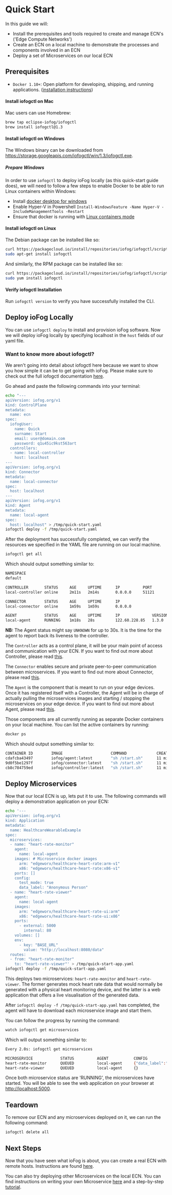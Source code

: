 # Quick Start

In this guide we will:

- Install the prerequisites and tools required to create and manage ECN's ('Edge Compute Networks')
- Create an ECN on a local machine to demonstrate the processes and components involved in an ECN
- Deploy a set of Microservices on our local ECN

## Prerequisites

- `Docker 1.10+`: Open platform for developing, shipping, and running applications. ([installation instructions](https://docs.docker.com/install/))

#### Install iofogctl on Mac

Mac users can use Homebrew:

```bash
brew tap eclipse-iofog/iofogctl
brew install iofogctl@1.3
```

#### Install iofogctl on Windows

The Windows binary can be downloaded from https://storage.googleapis.com/iofogctl/win/1.3/iofogctl.exe.

##### Prepare Windows

In order to use `iofogctl` to deploy ioFog locally (as this quick-start guide does), we will need to follow a few steps to enable Docker to be able to run Linux containers within Windows:

- Install [docker desktop for windows](https://download.docker.com/win/stable/Docker%20Desktop%20Installer.exe)
- Enable Hyper-V in Powershell `Install-WindowsFeature -Name Hyper-V -IncludeManagementTools -Restart`
- Ensure that docker is running with [Linux containers mode](https://docs.docker.com/docker-for-windows/#switch-between-windows-and-linux-containers)

#### Install iofogctl on Linux

The Debian package can be installed like so:

```bash
curl https://packagecloud.io/install/repositories/iofog/iofogctl/script.deb.sh | sudo bash
sudo apt-get install iofogctl
```

And similarly, the RPM package can be installed like so:

```bash
curl https://packagecloud.io/install/repositories/iofog/iofogctl/script.rpm.sh | sudo bash
sudo yum install iofogctl
```

#### Verify iofogctl Installation

Run `iofogctl version` to verify you have successfully installed the CLI.

## Deploy ioFog Locally

You can use `iofogctl deploy` to install and provision ioFog software. Now we will deploy ioFog locally by specifying localhost in the `host` fields of our yaml file.

<aside class="notifications note">
  <h3><img src="/images/icos/ico-note.svg" alt="">Want to know more about iofogctl?</h3>
  <p>We aren't going into detail about iofogctl here because we want to show you how simple it can be to get going with ioFog. Please make sure to check out the full iofogctl documentation <a href="../iofogctl/usage.html">here</a>.</p>
</aside>

Go ahead and paste the following commands into your terminal:

```bash
echo "---
apiVersion: iofog.org/v1
kind: ControlPlane
metadata:
  name: ecn
spec:
  iofogUser:
    name: Quick
    surname: Start
    email: user@domain.com
    password: q1u45ic9kst563art
  controllers:
  - name: local-controller
    host: localhost
---
apiVersion: iofog.org/v1
kind: Connector
metadata:
  name: local-connector
spec:
  host: localhost
---
apiVersion: iofog.org/v1
kind: Agent
metadata:
  name: local-agent
spec:
  host: localhost" > /tmp/quick-start.yaml
iofogctl deploy -f /tmp/quick-start.yaml
```

After the deployment has successfully completed, we can verify the resources we specified in the YAML file are running on our local machine.

```bash
iofogctl get all
```

Which should output something similar to:

```bash
NAMESPACE
default

CONTROLLER       STATUS		AGE		UPTIME		IP		    PORT
local-controller online		2m11s   2m14s		0.0.0.0		51121

CONNECTOR        STATUS		AGE		UPTIME		IP
local-connector  online		1m59s   1m59s		0.0.0.0

AGENT            STATUS		AGE		UPTIME		IP	            VERSION
local-agent      RUNNING	1m18s   28s         122.60.228.85   1.3.0
```

**NB:** The Agent status might say `UNKNOWN` for up to 30s. It is the time for the agent to report back its liveness to the controller.

The `Controller` acts as a control plane, it will be your main point of access and communication with your ECN. If you want to find out more about Controller, please read <a href="../controllers/overview.html">this</a>.

The `Connector` enables secure and private peer-to-peer communication between microservices. If you want to find out more about Connector, please read <a href="../connectors/overview.html">this</a>.

The `Agent` is the component that is meant to run on your edge devices. Once it has registered itself with a Controller, the Agent will be in charge of actually pulling the microservices images and starting / stopping the microservices on your edge device. If you want to find out more about Agent, please read <a href="../agents/overview.html">this</a>.

Those components are all currently running as separate Docker containers on your local machine. You can list the active containers by running:

```bash
docker ps
```

Which should output something similar to:

```bash
CONTAINER ID        IMAGE                     COMMAND             CREATED             STATUS              PORTS                                            NAMES
cdafcba43497        iofog/agent:latest        "sh /start.sh"      11 minutes ago      Up 11 minutes       0.0.0.0:54321->54321/tcp, 0.0.0.0:8081->22/tcp   iofog-agent
9d0f5be1297f        iofog/connector:latest    "sh /start.sh"      11 minutes ago      Up 11 minutes       0.0.0.0:8080->8080/tcp                           iofog-connector
cb8c784759ed        iofog/controller:latest   "sh /start.sh"      11 minutes ago      Up 11 minutes       0.0.0.0:51121->51121/tcp, 0.0.0.0:8008->80/tcp   iofog-controller
```

## Deploy Microservices

Now that our local ECN is up, lets put it to use. The following commands will deploy a demonstration application on your ECN:

```bash
echo '---
apiVersion: iofog.org/v1
kind: Application
metadata:
  name: HealthcareWearableExample
spec:
  microservices:
  - name: "heart-rate-monitor"
    agent:
      name: local-agent
    images: # Microservice docker images
      arm: "edgeworx/healthcare-heart-rate:arm-v1"
      x86: "edgeworx/healthcare-heart-rate:x86-v1"
    ports: []
    config:
      test_mode: true
      data_label: "Anonymous Person"
  - name: "heart-rate-viewer"
    agent:
      name: local-agent
    images:
      arm: "edgeworx/healthcare-heart-rate-ui:arm"
      x86: "edgeworx/healthcare-heart-rate-ui:x86"
    ports:
      - external: 5000
        internal: 80
    volumes: []
    env:
      - key: "BASE_URL"
        value: "http://localhost:8080/data"
  routes:
  - from: "heart-rate-monitor"
    to: "heart-rate-viewer"' > /tmp/quick-start-app.yaml
iofogctl deploy -f /tmp/quick-start-app.yaml
```

This deploys two microservices: `heart-rate-monitor` and `heart-rate-viewer`. The former generates mock heart rate data that would normally be generated with a physical heart monitoring device, and the latter is a web application that offers a live visualisation of the generated data.

After `iofogctl deploy -f /tmp/quick-start-app.yaml` has completed, the agent will have to download each microservice image and start them.

You can follow the progress by running the command:

```bash
watch iofogctl get microservices
```

Which will output something similar to:

```bash
Every 2.0s: iofogctl get microservices                                                                                                                                                  Alexandres-MacBook-Pro.local: Wed Sep 11 16:17:34 2019

MICROSERVICE            STATUS          AGENT           CONFIG                                                  ROUTES                  VOLUMES         PORTS
heart-rate-monitor      QUEUED          local-agent     {"data_label":"Anonymous Person","test_mode":true}      heart-rate-viewer
heart-rate-viewer       QUEUED          local-agent     {}                                                                                              5000:80
```

Once both microservice status are 'RUNNING', the microservices have started. You will be able to see the web application on your browser at <a href="http://localhost:5000/" target="_blank">http://localhost:5000</a>.

## Teardown

To remove our ECN and any microservices deployed on it, we can run the following command:

```bash
iofogctl delete all
```

## Next Steps

Now that you have seen what ioFog is about, you can create a real ECN with remote hosts. Instructions are found [here](../remote-deployment/introduction.html).

You can also try deploying other Microservices on the local ECN. You can find instructions on writing your own Microservice [here](../writing-microservices/overview.html) and a step-by-step [tutorial](../tutorial/introduction.html).
